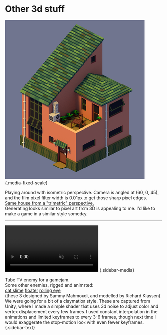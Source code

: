 # Other 3d stuff


![House](./media/house.png) {.media-fixed-scale}

Playing around with isometric perspective. Camera is angled at (60, 0, 45), and the film pixel filter width is 0.01px to get those sharp pixel edges.  
[Same house from a "trimetric" perspective.](./media/house_tri.png)  
Generating looks similar to pixel art from 3D is appealing to me. I'd like to make a game in a similar style someday.

---

<div class="sidebar-container">

<video autoplay loop muted playsinline src="media/tv.webm"></video> {.sidebar-media}

Tube TV enemy for a gamejam.  
Some other enemies, rigged and animated:  
[cat slime](./media/cat.webm)
[floater](./media/floater.webm)
[rolling eye](./media/eye.webm)  
(these 3 designed by Sammy Mahmoudi, and modelled by Richard Klassen)  
We were going for a bit of a claymation style. These are captured from Unity, where I made a simple shader that uses 3d noise to adjust color and vertex displacement every few frames. I used constant interpolation in the animations and limited keyframes to every 3-6 frames, though next time I would exaggerate the stop-motion look with even fewer keyframes.
{.sidebar-text}

</div>